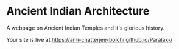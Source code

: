 # Ancient Indian Architecture
A webpage on Ancient Indian Temples and it's glorious history. 

Your site is live at https://ami-chatterjee-bolchi.github.io/Paralax-/
